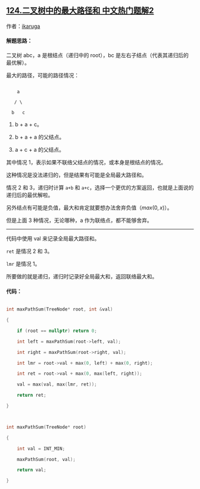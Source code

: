 ## [124.二叉树中的最大路径和 中文热门题解2](https://leetcode.cn/problems/binary-tree-maximum-path-sum/solutions/100000/er-cha-shu-zhong-de-zui-da-lu-jing-he-by-ikaruga)

作者：[ikaruga](https://leetcode.cn/u/ikaruga)

#### 解题思路：
二叉树 abc，a 是根结点（递归中的 root），bc 是左右子结点（代表其递归后的最优解）。  
最大的路径，可能的路径情况：  
```
    a
   / \
  b   c
```
1. b + a + c。
2. b + a + a 的父结点。
3. a + c + a 的父结点。
  

其中情况 1，表示如果不联络父结点的情况，或本身是根结点的情况。  
这种情况是没法递归的，但是结果有可能是全局最大路径和。  
情况 2 和 3，递归时计算 `a+b` 和 `a+c`，选择一个更优的方案返回，也就是上面说的递归后的最优解啦。  

另外结点有可能是负值，最大和肯定就要想办法舍弃负值$（max(0, x)）$。  
但是上面 3 种情况，无论哪种，a 作为联络点，都不能够舍弃。  

----
代码中使用 val 来记录全局最大路径和。  
`ret` 是情况 2 和 3。  
`lmr` 是情况 1。  

所要做的就是递归，递归时记录好全局最大和，返回联络最大和。


#### 代码：
```C++ [-C++]
int maxPathSum(TreeNode* root, int &val)
{
	if (root == nullptr) return 0;
	int left = maxPathSum(root->left, val);
	int right = maxPathSum(root->right, val);
	int lmr = root->val + max(0, left) + max(0, right);
	int ret = root->val + max(0, max(left, right));
	val = max(val, max(lmr, ret));
	return ret;
}

int maxPathSum(TreeNode* root) 
{
	int val = INT_MIN;
	maxPathSum(root, val);
	return val;
}
```

